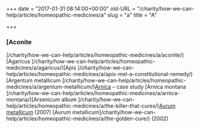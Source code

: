 +++
date = "2017-01-31 08:14:00+00:00"
old-URL = "/charity/how-we-can-help/articles/homeopathic-medicines/a"
slug = "a"
title = "A"

+++

### [Aconite
]/charity/how-we-can-help/articles/homeopathic-medicines/a/aconite/)[Agaricus
]/charity/how-we-can-help/articles/homeopathic-medicines/a/agaricus/)[Apis
]/charity/how-we-can-help/articles/homeopathic-medicines/a/apis-mel-a-constitutional-remedy/)[Argentum metallicum
]/charity/how-we-can-help/articles/homeopathic-medicines/a/argentum-metallicum/)[Arnica](/charity/how-we-can-help/articles/homeopathic-medicines/a/the-vulnerable-heart/) – case study
[Arnica montana
]/charity/how-we-can-help/articles/homeopathic-medicines/a/arnica-montana/)[Arsenicum album
]/charity/how-we-can-help/articles/homeopathic-medicines/a/the-killer-that-cures/)[Aurum metallicum](/charity/how-we-can-help/articles/homeopathic-medicines/a/aurum-metallicum/) (2007)
[Aurum metallicum]/charity/how-we-can-help/articles/homeopathic-medicines/a/the-golden-cure/) (2002)
